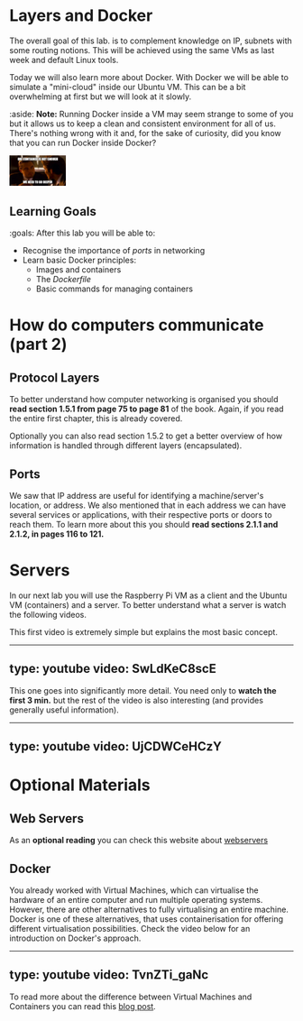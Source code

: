 # Layers and Docker

The overall goal of this lab\. is to complement knowledge on IP, subnets with some routing notions.
This will be achieved using the same VMs as last week and default Linux tools.

Today we will also learn more about Docker. With Docker we will be able to simulate a "mini-cloud" inside our Ubuntu VM. This can be a bit overwhelming at first but we will look at it slowly.

:aside:
**Note:** Running Docker inside a VM may seem strange to some of you but it allows us to keep a clean and consistent environment for all of us. There's nothing wrong with it and, for the sake of curiosity, did you know that you can run Docker inside Docker?

<p><a href="figures/net/docker-ception.jpg"><img src="figures/net/docker-ception.jpg" width="100px"></a>


## Learning Goals

:goals: After this lab you will be able to:

- Recognise the importance of _ports_ in networking
- Learn basic Docker principles:
    - Images and containers
    - The _Dockerfile_
    - Basic commands for managing containers


# How do computers communicate (part 2)

## Protocol Layers

To better understand how computer networking is organised you should **read section 1.5.1 from page 75 to page 81** of the book.
Again, if you read the entire first chapter, this is already covered.

Optionally you can also read section 1.5.2 to get a better overview of how information is handled through different layers (encapsulated).


## Ports

We saw that IP address are useful for identifying a machine/server's location, or address.
We also mentioned that in each address we can have several services or applications, with their respective ports or doors to reach them.
To learn more about this you should **read sections 2.1.1 and 2.1.2, in pages 116 to 121.**


# Servers

In our next lab you will use the Raspberry Pi VM as a client and the Ubuntu VM (containers) and a server.
To better understand what a server is watch the following videos.

This first video is extremely simple but explains the most basic concept.

---
type: youtube
video: SwLdKeC8scE
---

This one goes into significantly more detail.
You need only to **watch the first 3 min\.** but the rest of the video is also interesting (and provides generally useful information).

---
type: youtube
video: UjCDWCeHCzY
---



# Optional Materials

## Web Servers

As an **optional reading** you can check this website about [webservers](https://developer.mozilla.org/en-US/docs/Learn/Common_questions/What_is_a_web_server)

## Docker

You already worked with Virtual Machines, which can virtualise the hardware of an entire computer and run multiple operating systems.
However, there are other alternatives to fully virtualising an entire machine.
Docker is one of these alternatives, that uses containerisation for offering different virtualisation possibilities.
Check the video below for an introduction on Docker's approach.

---
type: youtube
video: TvnZTi_gaNc
---

To read more about the difference between Virtual Machines and Containers you can read this [blog post](https://www.backblaze.com/blog/vm-vs-containers/).


